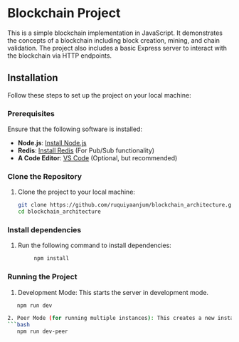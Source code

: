 # Blockchain Project

This is a simple blockchain implementation in JavaScript. It demonstrates the concepts of a blockchain including block creation, mining, and chain validation. The project also includes a basic Express server to interact with the blockchain via HTTP endpoints.



## Installation

Follow these steps to set up the project on your local machine:

### Prerequisites

Ensure that the following software is installed:

- **Node.js**: [Install Node.js](https://nodejs.org/)
- **Redis**: [Install Redis](https://redis.io/download) (For Pub/Sub functionality)
- **A Code Editor**: [VS Code](https://code.visualstudio.com/) (Optional, but recommended)

### Clone the Repository

1. Clone the project to your local machine:
   ```bash
   git clone https://github.com/ruquiyaanjum/blockchain_architecture.git
   cd blockchain_architecture

### Install dependencies
1. Run the following command to install dependencies:
   ```bash
		npm install

### Running the Project

1. Development Mode: This starts the server in development mode.
 ```bash
	npm run dev

2. Peer Mode (for running multiple instances): This creates a new instance with a different port.
 ```bash
	npm run dev-peer




